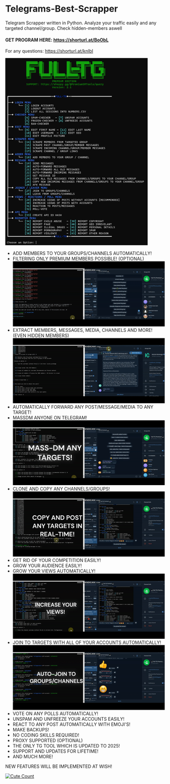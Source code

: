 # Telegrams-Best-Scrapper
Telegram Scrapper written in Python. Analyze your traffic easily and any targeted channel/group. Check hidden-members aswell

#### GET PROGRAM HERE: https://shorturl.at/BoObL
For any questions: https://shorturl.at/knlbI

<img src='UI1.png' width='450'>

- ADD MEMBERS TO YOUR GROUPS/CHANNELS AUTOMATICALLY!
- FILTERING ONLY PREMIUM MEMBERS POSSIBLE! (OPTIONAL)
![](add.gif)
- EXTRACT MEMBERS, MESSAGES, MEDIA, CHANNELS AND MORE! (EVEN HIDDEN MEMBERS)
![](scrap.gif)
- AUTOMATICALLY FORWARD ANY POST/MESSAGE/MEDIA TO ANY TARGET!
- MASSDM ANYONE ON TELEGRAM!
![](mass.gif)
- CLONE AND COPY ANY CHANNELS/GROUPS!
![](copy.gif)
- GET RID OF YOUR COMPETITION EASILY!
- GROW YOUR AUDIENCE EASILY!
- GROW YOUR VIEWS AUTOMATICALLY!
![](view_post.gif)
- JOIN TO TARGETS WITH ALL OF YOUR ACCOUNTS AUTOMATICALLY!
![](join.gif)
- VOTE ON ANY POLLS AUTOMATICALLY!
- UNSPAM AND UNFREEZE YOUR ACCOUNTS EASILY!
- REACT TO ANY POST AUTOMATICALLY WITH EMOJI'S!
- MAKE BACKUPS!
- NO CODING SKILLS REQUIRED!
- PROXY SUPPORTED (OPTIONAL)
- THE ONLY TG TOOL WHICH IS UPDATED TO 2025!
- SUPPORT AND UPDATES FOR LIFETIME!
- AND MUCH MORE!

NEW FEATURES WILL BE IMPLEMENTED AT WISH!

<a href="https://github.com/SkillSany/Telegrams-Best-Scrapper"><img alt="Cute Count" src="https://count.getloli.com/get/@DaveTG?theme=asoul" /></a>

